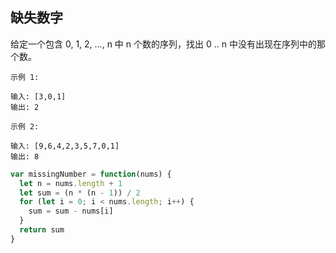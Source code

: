 ## 缺失数字

给定一个包含 0, 1, 2, ..., n 中 n 个数的序列，找出 0 .. n 中没有出现在序列中的那个数。

```base
示例 1:

输入: [3,0,1]
输出: 2
```

```base
示例 2:

输入: [9,6,4,2,3,5,7,0,1]
输出: 8
```

```javascript
var missingNumber = function(nums) {
  let n = nums.length + 1
  let sum = (n * (n - 1)) / 2
  for (let i = 0; i < nums.length; i++) {
    sum = sum - nums[i]
  }
  return sum
}
```
